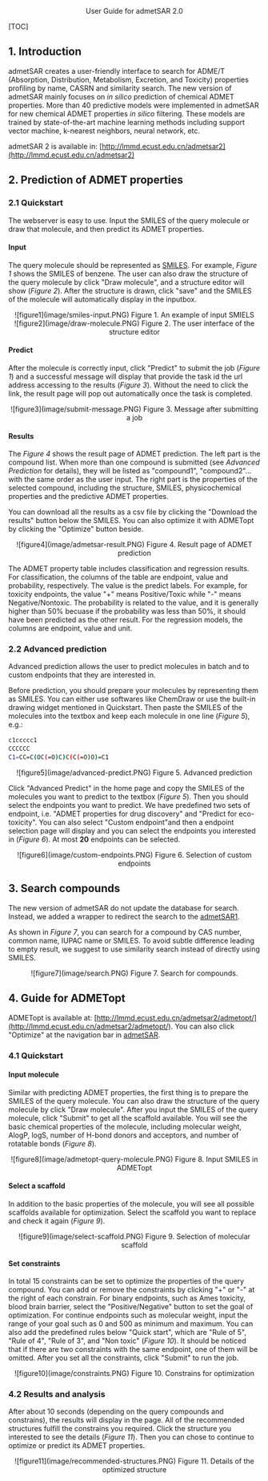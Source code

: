 <title>User Guide for admetSAR 2.0</title>

<center><a class="title">User Guide for admetSAR 2.0</a></center>

[TOC]

## 1. Introduction

admetSAR creates a user-friendly interface to search for ADME/T (Absorption, Distribution, Metabolism, Excretion, and Toxicity) properties profiling by name, CASRN and similarity search. The new version of admetSAR mainly focuses on *in silico* prediction of chemical ADMET properties. More than 40 predictive models were implemented in admetSAR for new chemical ADMET properties *in silico* filtering. These models are trained by state-of-the-art machine learning methods including support vector machine, k-nearest neighbors, neural network, etc.

admetSAR 2 is available in: [http://lmmd.ecust.edu.cn/admetsar2](http://lmmd.ecust.edu.cn/admetsar2)

## 2. Prediction of ADMET properties

### 2.1 Quickstart

The webserver is easy to use. Input the SMILES of the query molecule or draw that molecule, and then predict its ADMET properties.

#### Input

The query molecule should be represented as [SMILES](http://www.daylight.com/dayhtml/doc/theory/theory.smiles.html).
For example, *Figure 1* shows the SMILES of benzene. The user can also draw the structure of the query molecule by click "Draw molecule", and a structure editor will show (*Figure 2*). After the structure is drawn, click "save" and the SMILES of the molecule will automatically display in the inputbox.

<center>
![figure1](image/smiles-input.PNG)  
Figure 1. An example of input SMIELS
</center>

<center>
![figure2](image/draw-molecule.PNG)  
Figure 2. The user interface of the structure editor
</center>

#### Predict

After the molecule is correctly input, click "Predict" to submit the job (*Figure 1*) and a successful message will display that provide the task id the url address accessing to the results (*Figure 3*). Without the need to click the link, the result page will pop out automatically once the task is completed.

<center>
![figure3](image/submit-message.PNG)  
Figure 3. Message after submitting a job
</center>

#### Results
The *Figure 4* shows the result page of ADMET prediction.
The left part is the compound list. When more than one compound is submitted (see *Advanced Prediction* for details), they will be listed as "compound1", "compound2"... with the same order as the user input.
The right part is the properties of the selected compound, including the structure, SMILES, physicochemical properties and the predictive ADMET properties.

You can download all the results as a csv file by clicking the "Download the results" button below the SMILES. You can also optimize it with ADMETopt by clicking the "Optimize" button beside.

<center>
![figure4](image/admetsar-result.PNG)  
Figure 4. Result page of ADMET prediction
</center>

The ADMET property table includes classification and regression results. For classification, the columns of the table are endpoint, value and probability, respectively. The value is the predict labels. For example, for toxicity endpoints, the value "+" means Positive/Toxic while "-" means Negative/Nontoxic. The probability is related to the value, and it is generally higher than 50% becuase if the probability was less than 50%, it should have been predicted as the other result. For the regression models, the columns are endpoint, value and unit.

### 2.2 Advanced prediction

Advanced prediction allows the user to predict molecules in batch and to custom endpoints that they are interested in.

Before prediction, you should prepare your molecules by representing them as SMILES. You can either use softwares like ChemDraw or use the built-in drawing widget mentioned in Quickstart. Then paste the SMILES of the molecules into the textbox and keep each molecule in one line (*Figure 5*), e.g.:

```bash
c1ccccc1
CCCCCC
C1=CC=C(OC(=O)C)C(C(=O)O)=C1
```

<center>
![figure5](image/advanced-predict.PNG)  
Figure 5. Advanced prediction
</center>

Click "Advanced Predict" in the home page and copy the SMILES of the molecules you want to predict to the textbox (*Figure 5*). Then you should select the endpoints you want to predict.
We have predefined two sets of endpoint, i.e. "ADMET properties for drug discovery" and "Predict for eco-toxicity". You can also select "Custom endpoint"and then a endpoint selection page will display and you can select the endpoints you interested in (*Figure 6*). At most **20** endpoints can be selected.

<center>
![figure6](image/custom-endpoints.PNG)  
Figure 6. Selection of custom endpoints
</center>

## 3. Search compounds

The new version of admetSAR do not update the database for search. Instead, we added a wrapper to redirect the search to the [admetSAR1](http://lmmd.ecust.edu.cn/admetsar1).

As shown in *Figure 7*, you can search for a compound by CAS number, common name, IUPAC name or SMILES. To avoid subtle difference leading to empty result, we suggest to use similarity search instead of directly using SMILES.

<center>
![figure7](image/search.PNG)  
Figure 7. Search for compounds.
</center>

## 4. Guide for ADMETopt

ADMETopt is available at: [http://lmmd.ecust.edu.cn/admetsar2/admetopt/](http://lmmd.ecust.edu.cn/admetsar2/admetopt/).
You can also click "Optimize" at the navigation bar in [admetSAR](http://lmmd.ecust.edu.cn/admetsar2).

### 4.1 Quickstart

#### Input molecule

Similar with predicting ADMET properties, the first thing is to prepare the SMILES of the query molecule. You can also draw the structure of the query molecule by click "Draw molecule". After you input the SMILES of the query molecule, click "Submit" to get all the scaffold available. You will see the basic chemical properties of the molecule, including molecular weight, AlogP, logS, number of H-bond donors and acceptors, and number of rotatable bonds (*Figure 8*).

<center>
![figure8](image/admetopt-query-molecule.PNG)  
Figure 8. Input SMILES in ADMETopt
</center>

#### Select a scaffold

In addition to the basic properties of the molecule, you will see all possible scaffolds available for optimization. Select the scaffold you want to replace and check it again (*Figure 9*).

<center>
![figure9](image/select-scaffold.PNG)  
Figure 9. Selection of molecular scaffold
</center>

#### Set constraints
In total 15 constraints can be set to optimize the properties of the query compound.
You can add or remove the constraints by clicking "+" or "-" at the right of each constrain.
For binary endpoints, such as Ames toxicity, blood brain barrier, select the "Positive/Negative" button to set the goal of optimization.
For continue endpoints such as molecular weight, input the range of your goal such as 0 and 500 as minimum and maximum.
You can also add the predefined rules below "Quick start", which are "Rule of 5", "Rule of 4", "Rule of 3", and "Non toxic" (*Figure 10*).
It should be noticed that if there are two constraints with the same endpoint, one of them will be omitted. After you set all the constraints, click "Submit" to run the job.

<center>
![figure10](image/constraints.PNG)  
Figure 10. Constrains for optimization
</center>

### 4.2 Results and analysis
After about 10 seconds (depending on the query compounds and constrains), the results will display in the page. All of the recommended structures fulfill the constrains you required. Click the structure you interested to see the details (*Figure 11*). Then you can chose to continue to optimize or predict its ADMET properties.

<center>
![figure11](image/recommended-structures.PNG)  
Figure 11. Details of the optimized structure
</center> 